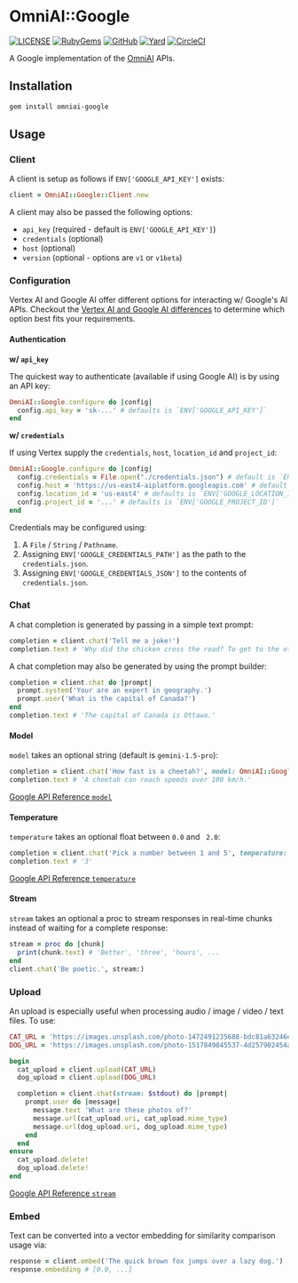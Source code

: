 # OmniAI::Google

[![LICENSE](https://img.shields.io/badge/license-MIT-blue.svg)](https://github.com/ksylvest/omniai-google/blob/main/LICENSE)
[![RubyGems](https://img.shields.io/gem/v/omniai-google)](https://rubygems.org/gems/omniai-google)
[![GitHub](https://img.shields.io/badge/github-repo-blue.svg)](https://github.com/ksylvest/omniai-google)
[![Yard](https://img.shields.io/badge/docs-site-blue.svg)](https://omniai-google.ksylvest.com)
[![CircleCI](https://img.shields.io/circleci/build/github/ksylvest/omniai-google)](https://circleci.com/gh/ksylvest/omniai-google)

A Google implementation of the [OmniAI](https://github.com/ksylvest/omniai) APIs.

## Installation

```sh
gem install omniai-google
```

## Usage

### Client

A client is setup as follows if `ENV['GOOGLE_API_KEY']` exists:

```ruby
client = OmniAI::Google::Client.new
```

A client may also be passed the following options:

- `api_key` (required - default is `ENV['GOOGLE_API_KEY']`)
- `credentials` (optional)
- `host` (optional)
- `version` (optional - options are `v1` or `v1beta`)

### Configuration

Vertex AI and Google AI offer different options for interacting w/ Google's AI APIs. Checkout the [Vertex AI and Google AI differences](https://cloud.google.com/vertex-ai/generative-ai/docs/overview#how-gemini-vertex-different-gemini-aistudio) to determine which option best fits your requirements.

#### Authentication

**w/ `api_key`**

The quickest way to authenticate (available if using Google AI) is by using an API key:

```ruby
OmniAI::Google.configure do |config|
  config.api_key = 'sk-...' # defaults is `ENV['GOOGLE_API_KEY']`
end
```

**w/ `credentials`**

If using Vertex supply the `credentials`, `host`, `location_id` and `project_id`:

```ruby
OmniAI::Google.configure do |config|
  config.credentials = File.open("./credentials.json") # default is `ENV['GOOGLE_CREDENTIALS_PATH']` / `ENV['GOOGLE_CREDENTIALS_JSON']`
  config.host = 'https://us-east4-aiplatform.googleapis.com' # default is `ENV['GOOGLE_HOST']`
  config.location_id = 'us-east4' # defaults is `ENV['GOOGLE_LOCATION_ID']`
  config.project_id = '...' # defaults is `ENV['GOOGLE_PROJECT_ID']`
end
```

Credentials may be configured using:

1. A `File` / `String` / `Pathname`.
2. Assigning `ENV['GOOGLE_CREDENTIALS_PATH']` as the path to the `credentials.json`.
3. Assigning `ENV['GOOGLE_CREDENTIALS_JSON']` to the contents of `credentials.json`.

### Chat

A chat completion is generated by passing in a simple text prompt:

```ruby
completion = client.chat('Tell me a joke!')
completion.text # 'Why did the chicken cross the road? To get to the other side.'
```

A chat completion may also be generated by using the prompt builder:

```ruby
completion = client.chat do |prompt|
  prompt.system('Your are an expert in geography.')
  prompt.user('What is the capital of Canada?')
end
completion.text # 'The capital of Canada is Ottawa.'
```

#### Model

`model` takes an optional string (default is `gemini-1.5-pro`):

```ruby
completion = client.chat('How fast is a cheetah?', model: OmniAI::Google::Chat::Model::GEMINI_FLASH)
completion.text # 'A cheetah can reach speeds over 100 km/h.'
```

[Google API Reference `model`](https://cloud.google.com/vertex-ai/generative-ai/docs/learn/model-versioning#gemini-model-versions)

#### Temperature

`temperature` takes an optional float between `0.0` and ` 2.0`:

```ruby
completion = client.chat('Pick a number between 1 and 5', temperature: 2.0)
completion.text # '3'
```

[Google API Reference `temperature`](https://ai.google.dev/api/rest/v1/GenerationConfig)

#### Stream

`stream` takes an optional a proc to stream responses in real-time chunks instead of waiting for a complete response:

```ruby
stream = proc do |chunk|
  print(chunk.text) # 'Better', 'three', 'hours', ...
end
client.chat('Be poetic.', stream:)
```

### Upload

An upload is especially useful when processing audio / image / video / text files. To use:

```ruby
CAT_URL = 'https://images.unsplash.com/photo-1472491235688-bdc81a63246e?fm=jpg'
DOG_URL = 'https://images.unsplash.com/photo-1517849845537-4d257902454a?fm=jpg'

begin
  cat_upload = client.upload(CAT_URL)
  dog_upload = client.upload(DOG_URL)

  completion = client.chat(stream: $stdout) do |prompt|
    prompt.user do |message|
      message.text 'What are these photos of?'
      message.url(cat_upload.uri, cat_upload.mime_type)
      message.url(dog_upload.uri, dog_upload.mime_type)
    end
  end
ensure
  cat_upload.delete!
  dog_upload.delete!
end
```

[Google API Reference `stream`](https://ai.google.dev/gemini-api/docs/api-overview#stream)

### Embed

Text can be converted into a vector embedding for similarity comparison usage via:

```ruby
response = client.embed('The quick brown fox jumps over a lazy dog.')
response.embedding # [0.0, ...]
```

